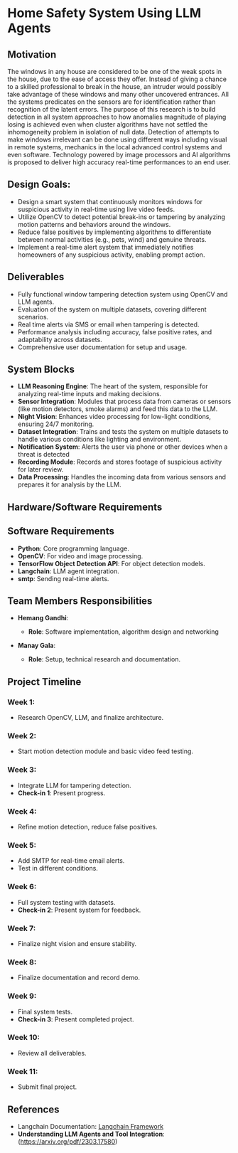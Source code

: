 # Home Safety System Using LLM Agents

## Motivation
The windows in any house are considered to be one of the weak spots in the house, due to the ease of access they offer. Instead of giving a chance to a skilled professional to break in the house, an intruder would possibly take advantage of these windows and many other uncovered entrances. All the systems predicates on the sensors are for identification rather than recognition of the latent errors. The purpose of this research is to build detection in all system approaches to how anomalies magnitude of playing losing is achieved even when cluster algorithms have not settled the inhomogeneity problem in isolation of null data. Detection of attempts to make windows irrelevant can be done using different ways including visual in remote systems, mechanics in the local advanced control systems and even software. Technology powered by image processors and AI algorithms is proposed to deliver high accuracy real-time performances to an end user.


## Design Goals:
- Design a smart system that continuously monitors windows for suspicious activity in real-time using live video feeds.
- Utilize OpenCV to detect potential break-ins or tampering by analyzing motion patterns and behaviors around the windows.
- Reduce false positives by implementing algorithms to differentiate between normal activities (e.g., pets, wind) and genuine threats.
- Implement a real-time alert system that immediately notifies homeowners of any suspicious activity, enabling prompt action.

## Deliverables
- Fully functional window tampering detection system using OpenCV and LLM agents.
- Evaluation of the system on multiple datasets, covering different scenarios.
- Real time alerts via SMS or email when tampering is detected.
- Performance analysis including accuracy, false positive rates, and adaptability across datasets.
- Comprehensive user documentation for setup and usage.

## System Blocks
- **LLM Reasoning Engine**: The heart of the system, responsible for analyzing real-time inputs and making decisions.
- **Sensor Integration**: Modules that process data from cameras or sensors (like motion detectors, smoke alarms) and feed this data to the LLM.
- **Night Vision**: Enhances video processing for low-light conditions, ensuring 24/7 monitoring.
- **Dataset Integration**: Trains and tests the system on multiple datasets to handle various conditions like lighting and environment.
- **Notification System**: Alerts the user via phone or other devices when a threat is detected
- **Recording Module**: Records and stores footage of suspicious activity for later review.
- **Data Processing**: Handles the incoming data from various sensors and prepares it for analysis by the LLM.

## Hardware/Software Requirements
## Software Requirements
- **Python**: Core programming language.
- **OpenCV**: For video and image processing.
- **TensorFlow Object Detection API**: For object detection models.
- **Langchain**: LLM agent integration.
- **smtp**: Sending real-time alerts.

## Team Members Responsibilities
- **Hemang Gandhi**:
  - **Role**: Software implementation, algorithm design and networking
  
- **Manay Gala**:
  - **Role**: Setup, technical research and documentation.

## Project Timeline

### Week 1:
- Research OpenCV, LLM, and finalize architecture.

### Week 2:
- Start motion detection module and basic video feed testing.

### Week 3:
- Integrate LLM for tampering detection.
- **Check-in 1**: Present progress.

### Week 4:
- Refine motion detection, reduce false positives.

### Week 5:
- Add SMTP for real-time email alerts.
- Test in different conditions.

### Week 6:
- Full system testing with datasets.
- **Check-in 2**: Present system for feedback.

### Week 7:
- Finalize night vision and ensure stability.

### Week 8:
- Finalize documentation and record demo.

### Week 9:
- Final system tests.
- **Check-in 3**: Present completed project.

### Week 10:
- Review all deliverables.

### Week 11:
- Submit final project.

## References
- Langchain Documentation: [Langchain Framework](https://www.deeplearning.ai/short-courses/functions-tools-agents-langchain/)
- **Understanding LLM Agents and Tool Integration**: (https://arxiv.org/pdf/2303.17580)

